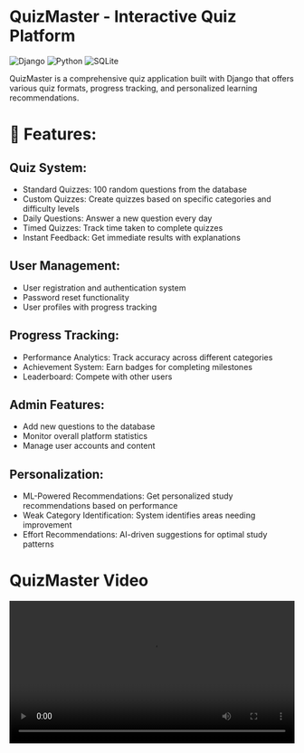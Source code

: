 # QuizMaster - Interactive Quiz Platform
![Django](https://img.shields.io/badge/Django-092E20?style=for-the-badge&logo=django&logoColor=green)
![Python](https://img.shields.io/badge/Python-FFD43B?style=for-the-badge&logo=python&logoColor=blue)
![SQLite](https://img.shields.io/badge/SQLite-07405E?style=for-the-badge&logo=sqlite&logoColor=white)

QuizMaster is a comprehensive quiz application built with Django that offers various quiz formats, progress tracking, and personalized learning recommendations.

# 🌟 Features:
## Quiz System:
- Standard Quizzes: 100 random questions from the database
- Custom Quizzes: Create quizzes based on specific categories and difficulty levels
- Daily Questions: Answer a new question every day
- Timed Quizzes: Track time taken to complete quizzes
- Instant Feedback: Get immediate results with explanations
## User Management:
- User registration and authentication system
- Password reset functionality
- User profiles with progress tracking
## Progress Tracking:
- Performance Analytics: Track accuracy across different categories
- Achievement System: Earn badges for completing milestones
- Leaderboard: Compete with other users
## Admin Features:
- Add new questions to the database
- Monitor overall platform statistics
- Manage user accounts and content
## Personalization:
- ML-Powered Recommendations: Get personalized study recommendations based on performance
- Weak Category Identification: System identifies areas needing improvement
- Effort Recommendations: AI-driven suggestions for optimal study patterns

# QuizMaster Video
<video width="100%" controls>
  <source src="quizmaster.mp4" type="video/mp4">
  Your browser does not support the video tag.
</video>
